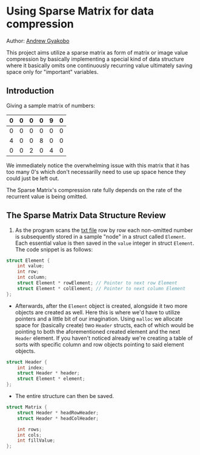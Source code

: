 # Using Sparse Matrix for data compression

Author: [Andrew Gyakobo](https://github.com/Gyakobo)

This project aims utilize a sparse matrix as form of matrix or image value compression by basically implementing a special kind of data structure where it basically omits one continuously recurring value ultimately saving space only for "important" variables. 

## Introduction

Giving a sample matrix of numbers:

 0 | 0 | 0 | 0 | 9 | 0 |
---|---|---|---|---|---|
 0 | 0 | 0 | 0 | 0 | 0 |
 4 | 0 | 0 | 8 | 0 | 0 |
 0 | 0 | 2 | 0 | 4 | 0 |

We immediately notice the overwhelming issue with this matrix that it has too many 0's which don't necessarilly need to use up space hence they could just be left out. 

The Sparse Matrix's compression rate fully depends on the rate of the recurrent value is being omitted. 

## The Sparse Matrix Data Structure Review

1. As the program scans the [txt file](https://github.com/Gyakobo/sparse_matrix/matrix.txt) row by row each non-omitted number is subsequently stored in a sample "node" in a struct called `Element`. Each essential value is then saved in the `value` integer in struct `Element`. The code snippet is as follows:

```c
struct Element {
    int value;
    int row;
    int column;
    struct Element * rowElement; // Pointer to next row Element
    struct Element * colElement; // Pointer to next column Element
};
```
* Afterwards, after the `Element` object is created, alongside it two more objects are created as well. Here this is where we'd have to utilize pointers and a little bit of our imagination. Using `malloc` we allocate space for (basically create) two `Header` structs, each of which would be pointing to both the aforementioned created element and the next `Header` element. If you haven't noticed already we're creating a table of sorts with specific column and row objects pointing to said element objects.

```c
struct Header {
    int index;
    struct Header * header;
    struct Element * element;
};
```

* The entire structure can then be saved. 

```c
struct Matrix {
    struct Header * headRowHeader;
    struct Header * headColHeader;

    int rows;
    int cols;
    int fillValue;
};
```

